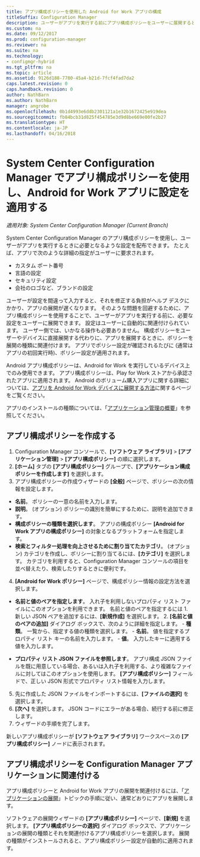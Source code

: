 ```yaml
---
title: アプリ構成ポリシーを使用した Android for Work アプリの構成
titleSuffix: Configuration Manager
description: ユーザーがアプリを実行する前にアプリ構成ポリシーをユーザーに展開すると、Android for Work を実行しているデバイスの構成の問題を解消するのに役立ちます。
ms.custom: na
ms.date: 09/12/2017
ms.prod: configuration-manager
ms.reviewer: na
ms.suite: na
ms.technology:
- configmgr-hybrid
ms.tgt_pltfrm: na
ms.topic: article
ms.assetid: 9126d188-7780-45a4-b21d-7fcf4fad7da2
caps.latest.revision: 0
caps.handback.revision: 0
author: NathBarn
ms.author: NathBarn
manager: angrobe
ms.openlocfilehash: 0b1d4993e6ddb2301121a1e32b1672425e919dea
ms.sourcegitcommit: fb84bcb31d825f454785e3d9d8be669e00fe2b27
ms.translationtype: HT
ms.contentlocale: ja-JP
ms.lasthandoff: 04/16/2018
---
```

# <a name="apply-settings-to-android-for-work-apps-with-app-configuration-policies-in-system-center-configuration-manager"></a>System Center Configuration Manager でアプリ構成ポリシーを使用し、Android for Work アプリに設定を適用する

*適用対象: System Center Configuration Manager (Current Branch)*

System Center Configuration Manager のアプリ構成ポリシーを使用し、ユーザーがアプリを実行するときに必要となるような設定を配布できます。 たとえば、アプリで次のような詳細の指定がユーザーに要求されます。
- カスタム ポート番号
- 言語の設定
- セキュリティ設定
- 会社のロゴなど、ブランドの設定

ユーザーが設定を間違って入力すると、それを修正する負担がヘルプ デスクにかかり、アプリの展開が遅くなります。 そのような問題を回避するために、アプリ構成ポリシーを使用することで、ユーザーがアプリを実行する前に、必要な設定をユーザーに展開できます。 設定はユーザーに自動的に関連付けられています。 ユーザー側では、いかなる操作も必要ありません。
構成ポリシーをユーザーやデバイスに直接展開する代わりに、アプリを展開するときに、ポリシーを展開の種類に関連付けます。 アプリでポリシー設定が確認されるたびに (通常はアプリの初回実行時)、ポリシー設定が適用されます。

Android アプリ構成ポリシーは、Android for Work を実行しているデバイス上でのみ使用できます。 アプリ構成ポリシーは、Play for Work ストアから承認されたアプリに適用されます。 Android のボリューム購入アプリに関する詳細については、[アプリを Android for Work デバイスに展開する方法](https://docs.microsoft.com/intune/deploy-use/android-for-work-apps)に関するページをご覧ください。

アプリのインストールの種類については、「[アプリケーション管理の概要](/sccm/apps/understand/introduction-to-application-management)」を参照してください。

## <a name="create-an-app-configuration-policy"></a>アプリ構成ポリシーを作成する

1. Configuration Manager コンソールで、**[ソフトウェア ライブラリ]** > **[アプリケーション管理]** > **[アプリ構成ポリシー]** の順に選択します。
2. **[ホーム]** タブの **[アプリ構成ポリシー]** グループで、**[アプリケーション構成ポリシーを作成します]** を選択します。
3. アプリ構成ポリシーの作成ウィザードの **[全般]** ページで、ポリシーの次の情報を設定します。
  - **名前**。 ポリシーの一意の名前を入力します。
  - **説明**。 (オプション) ポリシーの識別を簡単にするために、説明を追加できます。
  -  **構成ポリシーの種類を選択します**。 アプリの構成ポリシー **[Android for Work アプリの構成ポリシー]** の対象となるプラットフォームを指定します。
  -  **検索とフィルター処理を向上させるために割り当てたカテゴリ**。 (オプション) カテゴリを作成し、ポリシーに割り当てるには、**[カテゴリ]** を選択します。 カテゴリを利用すると、Configuration Manager コンソールの項目を並べ替えたり、検索したりするときに便利です。
4. **[Android for Work ポリシー]** ページで、構成ポリシー情報の設定方法を選択します。
  - **名前と値のペアを指定します**。 入れ子を利用しないプロパティ リスト ファイルにこのオプションを利用できます。 名前と値のペアを指定するには
        1. 新しい JSON ペアを追加するには、**[新規作成]** を選択します。
        2. **[名前と値のペアの追加]** ダイアログ ボックスで、次のように詳細を指定します。
            - **種類**。 一覧から、指定する値の種類を選択します。
            - **名前**。 値を指定するプロパティ リスト キーの名前を入力します。
            - **値**。 入力したキーに適用する値を入力します。

  - **プロパティ リスト JSON ファイルを参照します**。 アプリ構成 JSON ファイルを既に用意している場合、あるいは入れ子を利用する、より複雑なファイルに対してはこのオプションを使用します。 **[アプリ構成ポリシー]** フィールドで、正しい JSON 形式でプロパティ リスト情報を入力します。
5. 先に作成した JSON ファイルをインポートするには、**[ファイルの選択]** を選択します。
6. **[次へ]** を選択します。 JSON コードにエラーがある場合、続行する前に修正します。
7. ウィザードの手順を完了します。

新しいアプリ構成ポリシーが **[ソフトウェア ライブラリ]** ワークスペースの **[アプリ構成ポリシー]** ノードに表示されます。

## <a name="associate-an-app-configuration-policy-with-a-configuration-manager-application"></a>アプリ構成ポリシーを Configuration Manager アプリケーションに関連付ける

アプリ構成ポリシーと Android for Work アプリの展開を関連付けるには、「[アプリケーションの展開](/sccm/apps/deploy-use/deploy-applications)」トピックの手順に従い、通常どおりにアプリを展開します。

ソフトウェアの展開ウィザードの **[アプリ構成ポリシー]** ページで、**[新規]** を選択します。 **[アプリ構成ポリシーの選択]** ダイアログ ボックスで、アプリケーションの展開の種類とそれを関連付けるアプリ構成ポリシーを選択します。
展開の種類がインストールされると、アプリ構成ポリシー設定が自動的に適用されます。
